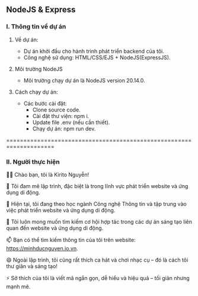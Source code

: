 ## NodeJS & Express

### I. Thông tin về dự án

1. Về dự án:
    - Dự án khởi đầu cho hành trình phát triển backend của tôi.
    - Công nghệ sử dụng: HTML/CSS/EJS + NodeJS(ExpressJS).

2. Môi trường NodeJS
    - Môi trường chạy dự án là NodeJS version 20.14.0.

3. Cách chạy dự án:
    - Các bước cài đặt:
        + Clone source code.
        + Cài đặt thư viện: npm i.
        + Update file .env (nếu cần thiết).
        + Chạy dự án: npm run dev.

====================================================================

### II. Người thực hiện

👋👋 Chào bạn, tôi là Kirito Nguyễn!

👀 Tôi đam mê lập trình, đặc biệt là trong lĩnh vực phát triển website và ứng dụng di động.

🌱 Hiện tại, tôi đang theo học ngành Công nghệ Thông tin và tập trung vào việc phát triển website và ứng dụng di động.

💞️ Tôi luôn mong muốn tìm kiếm cơ hội hợp tác trong các dự án sáng tạo liên quan đến website và ứng dụng di động.

📫 Bạn có thể tìm kiếm thông tin của tôi trên website: https://minhducnguyen.io.vn.

😄 Ngoài lập trình, tôi cũng rất thích ca hát và chơi nhạc cụ – đó là cách tôi thư giãn và sáng tạo!

⚡ Sở thích của tôi là viết mã ngắn gọn, dễ hiểu và hiệu quả – tối giản nhưng mạnh mẽ.

